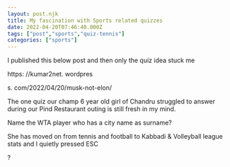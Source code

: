 ```yaml
---
layout: post.njk
title: My fascination with Sports related quizzes
date: 2022-04-20T07:46:40.000Z
tags: ["post","sports","quiz-tennis"]
categories: ["sports"]
---
```


I published this below post and then only the quiz idea stuck me

https: //kumar2net. wordpres

s. com/2022/04/20/musk-not-elon/

The one quiz our champ 6 year old girl of Chandru struggled to answer during our Pind Restaurant outing is still fresh in my mind.

Name the WTA player who has a city name as surname?

She has moved on from tennis and football to Kabbadi & Volleyball league stats and I quietly pressed ESC

?
